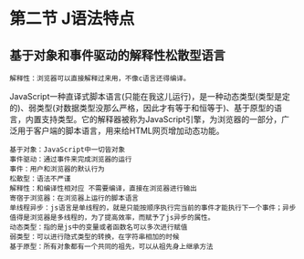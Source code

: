 # 第二节 J语法特点
## 基于对象和事件驱动的解释性松散型语言
	解释性：浏览器可以直接解释过来用，不像c语言还得编译。
JavaScript一种直译式脚本语言(只能在我这儿运行)，是一种动态类型(类型是定的)、弱类型(对数据类型没那么严格，因此才有等于和恒等于)、基于原型的语言，内置支持类型。它的解释器被称为JavaScript引擎，为浏览器的一部分，广泛用于客户端的脚本语言，用来给HTML网页增加动态功能。

	基于对象：JavaScript中一切皆对象
	事件驱动：通过事件来完成浏览器的运行
	事件：用户和浏览器的默认行为
	松散型：语法不严谨
	解释性：和编译性相对应 不需要编译，直接在浏览器进行输出
	寄宿于浏览器：在浏览器上运行的脚本语言
	单线程异步：js语言是单线程的，就是只能按顺序执行完当前的事件才能执行下一个事件；异步值得是浏览器是多线程的，为了提高效率，而赋予了js异步的属性。
	动态类型：指的是js中的变量或者函数名可以多次进行赋值
	弱类型：可以进行隐式类型的转换，在字符串相加的时候
	基于原型：所有对象都有一个共同的祖先，可以从祖先身上继承方法
